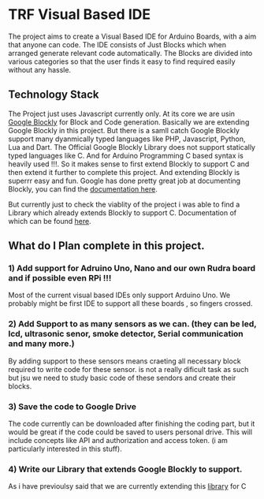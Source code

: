 # TRF Visual Based IDE
  The project aims to create a Visual Based IDE for Arduino Boards, with a aim that anyone can code. The IDE consists of Just Blocks which   when arranged generate relevant code automatically. The Blocks are divided into various categories so that the user finds it easy to find   required easily without any hassle.
  
 ## Technology Stack
  The Project just uses Javascript currently only. At its core we are usin [Google Blockly](https://developers.google.com/blockly/) for       Block and Code generation. Basically we are extending Google Blockly in this project. But there is a samll catch Google Blockly support     many dyanmically typed languages like PHP, Javascript, Python, Lua and Dart. The Official Google Blockly Library does not support statically typed languages like C. And for Arduino Programming C based syntax is heavily used !!!. So it makes sense to first extend Blockly to support C and then extend it further to complete this project. And extending Blockly is superrr easy and fun. Google has done pretty great job at documenting Blockly, you can find the  [documentation here](https://developers.google.com/blockly/guides/overview).
  
  But currently just to check the viablity of the project i was able to find a Library which already extends Blockly to support C. Documentation of which can be found [here](https://github.com/cra16/cake-core).
  
  
  ## What do I Plan complete in this project.
  
  ### 1) Add support for Adruino Uno, Nano and our own Rudra board  and if possible even RPi !!!
  Most of the current visual based IDEs only support Arduino Uno. We probably might be first IDE to support all these boards , so fingers crossed.
  
 ### 2) Add Support to as many sensors as we can. (they can be led, lcd, ultrasonic senor, smoke detector, Serial communication and many more.)
 By adding support to these sensors means craeting all necessary block required to write code for these sensor. is not a really dificult task as such but jsu we need to study basic code of these sendors and create their blocks.
 
 ### 3) Save the code to Google Drive
 The code currently can be downloaded after finishing the coding part, but it would be great if the code could be saved to users personal drive. This will include concepts like API and authorization and access token. (i am particularly interested in this stuff).
 
 ### 4) Write our Library that extends Google Blockly to support.
 As i have previoulsy said that we are currently extending this [library](https://github.com/cra16/cake-core) for C 
